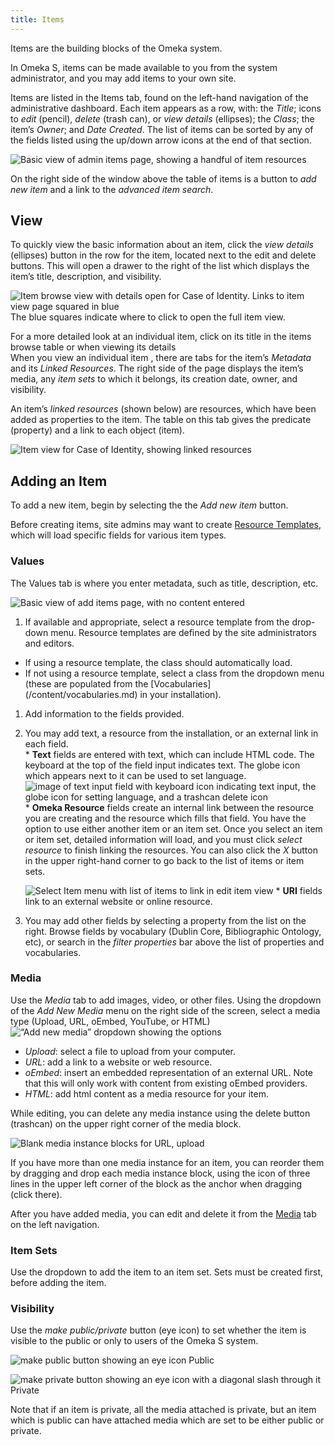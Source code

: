 ```yaml
---
title: Items
---
```


Items are the building blocks of the Omeka system. 

In Omeka S, items can be made available to you from the system administrator, and you may add items to your own site.

Items are listed in the Items tab, found on the left-hand navigation of the administrative dashboard. Each item appears as a row, with: the *Title*; icons to *edit* (pencil), *delete* (trash can), or *view details* (ellipses); the *Class*; the item’s *Owner*; and *Date Created*. The list of items can be sorted by any of the fields listed using the up/down arrow icons at the end of that section.  

![Basic view of admin items page, showing a handful of item resources](../content/contentfiles/itemsOS.png)

On the right side of the window above the table of items is a button to *add new item* and a link to the *advanced item search*.

## View
To quickly view the basic information about an item, click the *view details* (ellipses) button in the row for the item, located next to the edit and delete buttons. This will open a drawer to the right of the list which displays the item’s title,  description, and visibility.

![Item browse view with details open for Case of Identity. Links to item view page squared in blue](../content/contentfiles/viewitem.png) The blue squares indicate where to click to open the full item view.

For a more detailed look at an individual item, click on its title in the items browse table or when viewing its details  
When you view an individual item , there are tabs for the item’s *Metadata* and its *Linked Resources*. The right side of the page displays the item’s media, any *item sets* to which it belongs, its creation date, owner, and visibility. 

An item’s *linked resources* (shown below) are resources, which have been added as properties to the item. The table on this tab gives the predicate (property) and a link to each object (item).

![Item view for Case of Identity, showing linked resources](../content/contentfiles/item_linked.png) 

## Adding an Item

To add a new item, begin by selecting the the *Add new item* button. 

Before creating items, site admins may want to create [Resource Templates](/content/resource-template.md), which will load specific fields for various item types.

### Values
The Values tab is where you enter metadata, such as title, description, etc.

![Basic view of add items page, with no content entered](../content/contentfiles/AddItem_start.png)

1. If available and appropriate, select a resource template from the drop-down menu. Resource templates are defined by the site administrators and editors.
  * If using a resource template, the class should automatically load.
  * If not using a resource template, select a class from the dropdown menu (these are populated from the [Vocabularies] (/content/vocabularies.md) in your installation).
1. Add information to the fields provided.  
  1. You may add text, a resource from the installation, or an external link in each field.  
    * **Text** fields are entered with text, which can include HTML code. The keyboard at the top of the field input indicates text. The globe icon which appears next to it can be used to set language. 
![image of text input field with keyboard icon indicating text input, the globe icon for setting language, and a trashcan delete icon](../content/contentfiles/item_textedit.png)
    * **Omeka Resource** fields create an internal link between the resource you are creating and the resource which fills that field. 
     You have the option to use either another item or an item set. 
     Once you select an item or item set, detailed information will load, and you must click *select resource* to finish linking the resources. You can also click the *X* button in the upper right-hand corner to go back to the list of items or item sets.

      ![Select Item menu with list of items to link in edit item view](../content/contentfiles/AddItem_resource.png)
    * **URI** fields link to an external website or online resource.
1. You may add other fields by selecting a property from the list on the right. Browse fields by vocabulary (Dublin Core, Bibliographic Ontology, etc), or search in the *filter properties* bar above the list of properties and vocabularies.

### Media
Use the *Media* tab to add images, video, or other files.
Using the dropdown of the *Add New Media* menu on the right side of the screen, select a media type (Upload, URL, oEmbed, YouTube, or HTML)
  ![“Add new media” dropdown showing the options](../content/contentfiles/AddItem_media.png)
- *Upload*: select a file to upload from your computer.
- *URL*: add a link to a website or web resource.
- *oEmbed*: insert an embedded representation of an external URL. Note that this will only work with content from existing oEmbed providers.
- *HTML*: add html content as a media resource for your item.

While editing, you can delete any media instance using the delete button (trashcan) on the upper right corner of the media block.

![Blank media instance blocks for URL, upload](../content/contentfiles/Additem_media2.png)

If you have more than one media instance for an item, you can reorder them by dragging and drop each media instance block, using the icon of three lines in the upper left corner of the block as the anchor when dragging (click there).

After you have added media, you can edit and delete it from the [Media](../content/media.md) tab on the left navigation.

### Item Sets
Use the dropdown to add the item to an item set. Sets must be created first, before adding the item. 

### Visibility
Use the *make public/private* button (eye icon) to set whether the item is visible to the public or only to users of the Omeka S system. 

![make public button showing an eye icon](../content/contentfiles/item_public.png) Public 

![make private button showing an eye icon with a diagonal slash through it](../content/contentfiles/item_private.png)  Private

Note that if an item is private, all the media attached is private, but an item which is public can have attached media which are set to be either public or private.
